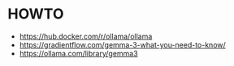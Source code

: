 # HOWTO
* https://hub.docker.com/r/ollama/ollama
* https://gradientflow.com/gemma-3-what-you-need-to-know/
* https://ollama.com/library/gemma3